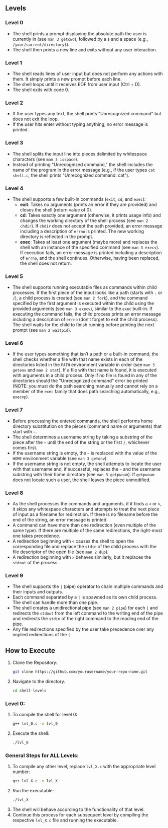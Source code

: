 

## Levels

### Level 0
- The shell prints a prompt displaying the absolute path the user is currently in (see `man 3 getcwd`), followed by a `$` and a space (e.g., `/your/current/directory$`).
- The shell then prints a new line and exits without any user interaction.

### Level 1
- The shell reads lines of user input but does not perform any actions with them. It simply prints a new prompt before each line.
- The shell loops until it receives EOF from user input (Ctrl + D).
- The shell exits with code 0.

### Level 2
- If the user types any text, the shell prints "Unrecognized command" but does not exit the loop.
- If the user hits enter without typing anything, no error message is printed.

### Level 3
- The shell splits the input line into pieces delimited by whitespace characters (see `man 3 isspace`).
- Instead of printing "Unrecognized command," the shell includes the name of the program in the error message (e.g., if the user types `cat shell.c`, the shell prints "Unrecognized command: cat").

### Level 4
- The shell supports a few built-in commands (`exit`, `cd`, and `exec`):
  - **exit**: Takes no arguments (prints an error if they are provided) and closes the shell (return value of 0).
  - **cd**: Takes exactly one argument (otherwise, it prints usage info) and changes the working directory of the shell process (see `man 2 chdir`). If `chdir` does not accept the path provided, an error message including a description of `errno` is printed. The new working directory is reflected in the prompt.
  - **exec**: Takes at least one argument (maybe more) and replaces the shell with an instance of the specified command (see `man 3 execv`). If execution fails, an error message is printed including a description of `errno`, and the shell continues. Otherwise, having been replaced, the shell does not return.

### Level 5
- The shell supports running executable files as commands within child processes. If the first piece of the input looks like a path (starts with `.` or `/`), a child process is created (see `man 2 fork`), and the command specified by the first argument is executed within the child using the provided arguments (see `man 3 execv`), similar to the `exec` built-in. If executing the command fails, the child process prints an error message including a description of `errno` (don’t forget to exit the child process). The shell waits for the child to finish running before printing the next prompt (see `man 2 waitpid`).

### Level 6
- If the user types something that isn’t a path or a built-in command, the shell checks whether a file with that name exists in each of the directories listed in the `PATH` environment variable in order (see `man 3 getenv` and `man 2 stat`). If a file with that name is found, it is executed with arguments in a child process. Only if no file is found in any of the directories should the "Unrecognized command" error be printed (NOTE: you must do the path searching manually and cannot rely on a member of the `exec` family that does path searching automatically, e.g., `execvp`).

### Level 7
- Before processing the entered commands, the shell performs home directory substitution on the pieces (command name or arguments) that start with `~`.
- The shell determines a username string by taking a substring of the piece after the `~` until the end of the string or the first `/`, whichever comes first.
- If the username string is empty, the `~` is replaced with the value of the `HOME` environment variable (see `man 3 getenv`).
- If the username string is not empty, the shell attempts to locate the user with that username and, if successful, replaces the `~` and the username substring with their home directory (see `man 3 getpwnam`). If `getpwnam` does not locate such a user, the shell leaves the piece unmodified.

### Level 8
- As the shell processes the commands and arguments, if it finds a `<` or `>`, it skips any whitespace characters and attempts to treat the next piece of input as a filename for redirection. If there is no filename before the end of the string, an error message is printed.
- A command can have more than one redirection (even multiple of the same type). If there are multiple of the same redirections, the right-most one takes precedence.
- A redirection beginning with `<` causes the shell to open the corresponding file and replace the `stdin` of the child process with the file descriptor of the open file (see `man 2 dup`).
- A redirection beginning with `>` behaves similarly, but it replaces the `stdout` of the process.

### Level 9
- The shell supports the `|` (pipe) operator to chain multiple commands and their inputs and outputs.
- Each command separated by a `|` is spawned as its own child process. The shell can handle more than one pipe.
- The shell creates a unidirectional pipe (see `man 2 pipe`) for each `|` and redirects the `stdout` from the left command to the writing end of the pipe and redirects the `stdin` of the right command to the reading end of the pipe.
- Any file redirections specified by the user take precedence over any implied redirections of the `|`.

## How to Execute

1. Clone the Repository:
    ```bash
    git clone https://github.com/yourusername/your-repo-name.git
    ```
2. Navigate to the directory.
    ```bash
    cd shell-levels
    ```

### Level 0:

1. To compile the shell for level 0:
    ```bash
    g++ lvl_0.c -o lvl_0
    ```
2. Execute the shell:
    ```bash
    ./lvl_0
    ```

### General Steps for ALL Levels:
1. To compile any other level, replace `lvl_X.c` with the appropriate level number:
    ```bash
    g++ lvl_X.c -o lvl_X
    ```
2. Run the executable:
    ```bash
    ./lvl_X
    ```
3. The shell will behave according to the functionality of that level.
4. Continue this process for each subsequent level by compiling the respective `lvl_X.c` file and running the executable.
